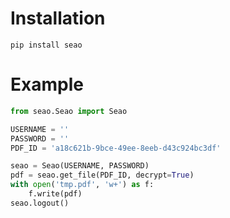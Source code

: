 # Installation

`pip install seao`

# Example

```py
from seao.Seao import Seao

USERNAME = ''
PASSWORD = ''
PDF_ID = 'a18c621b-9bce-49ee-8eeb-d43c924bc3df'

seao = Seao(USERNAME, PASSWORD)
pdf = seao.get_file(PDF_ID, decrypt=True)
with open('tmp.pdf', 'w+') as f:
    f.write(pdf)
seao.logout()
```
